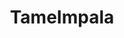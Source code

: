 ---
title: TameImpala
crosslinks:
- youtubefactsbot
- tameimpalacirclejerk
- u_imguralbumbot
- MelodysEchoChamber
- youtubot
- KGATLW
- livven
- IAmA
- Drugs
- Music
- listentothis
- AMAAggregator
- anti_gif_bot
- SongStems
- vinyl
- GUMusic
- AnimalCollective
- electronicmusic
- JayWatson
- MusicAnalysis
---